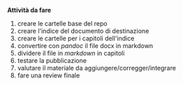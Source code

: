 **Attività da fare**

1. creare le cartelle base del repo
2. creare l'indice del documento di destinazione
3. creare le cartelle per i capitoli dell'indice
4. convertire con *pandoc* il file docx in markdown
5. dividere il file in *markdown* in capitoli
6. testare la pubblicazione
7. valutare il materiale da aggiungere/corregger/integrare 
8. fare una review finale